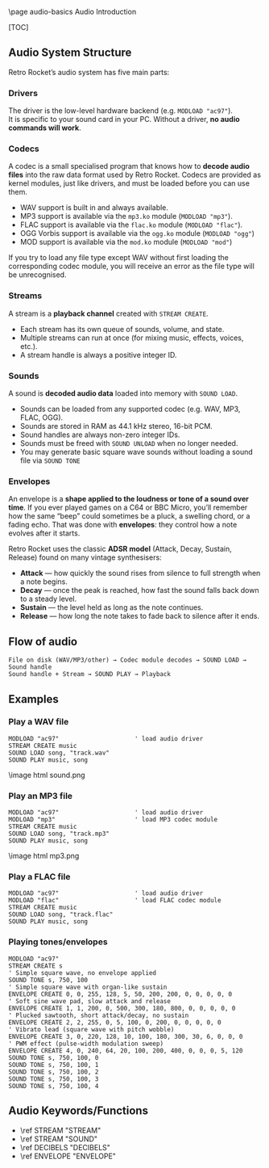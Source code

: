 \page audio-basics Audio Introduction

[TOC]

## Audio System Structure

Retro Rocket’s audio system has five main parts:

### Drivers

The driver is the low-level hardware backend (e.g. `MODLOAD "ac97"`).  
It is specific to your sound card in your PC. Without a driver, **no audio commands will work**.

### Codecs

A codec is a small specialised program that knows how to **decode audio files** into the raw data format used by Retro Rocket.
Codecs are provided as kernel modules, just like drivers, and must be loaded before you can use them.

* WAV support is built in and always available.
* MP3 support is available via the `mp3.ko` module (`MODLOAD "mp3"`).
* FLAC support is available via the `flac.ko` module (`MODLOAD "flac"`).
* OGG Vorbis support is available via the `ogg.ko` module (`MODLOAD "ogg"`)
* MOD support is available via the `mod.ko` module (`MODLOAD "mod"`)

If you try to load any file type except WAV without first loading the corresponding codec module, you will receive an error as the file type will be unrecognised.

### Streams

A stream is a **playback channel** created with `STREAM CREATE`.

* Each stream has its own queue of sounds, volume, and state.
* Multiple streams can run at once (for mixing music, effects, voices, etc.).
* A stream handle is always a positive integer ID.

### Sounds

A sound is **decoded audio data** loaded into memory with `SOUND LOAD`.

* Sounds can be loaded from any supported codec (e.g. WAV, MP3, FLAC, OGG).
* Sounds are stored in RAM as 44.1 kHz stereo, 16-bit PCM.
* Sound handles are always non-zero integer IDs.
* Sounds must be freed with `SOUND UNLOAD` when no longer needed.
* You may generate basic square wave sounds without loading a sound file via `SOUND TONE`

### Envelopes

An envelope is a **shape applied to the loudness or tone of a sound over time**.
If you ever played games on a C64 or BBC Micro, you’ll remember how the same “beep” could sometimes be a pluck, a swelling chord, or a fading echo. That was done with **envelopes**: they control how a note evolves after it starts.

Retro Rocket uses the classic **ADSR model** (Attack, Decay, Sustain, Release) found on many vintage synthesisers:

* **Attack** — how quickly the sound rises from silence to full strength when a note begins.
* **Decay** — once the peak is reached, how fast the sound falls back down to a steady level.
* **Sustain** — the level held as long as the note continues.
* **Release** — how long the note takes to fade back to silence after it ends.

## Flow of audio

```
File on disk (WAV/MP3/other) → Codec module decodes → SOUND LOAD → Sound handle
Sound handle + Stream → SOUND PLAY → Playback
```

## Examples

### Play a WAV file

```basic
MODLOAD "ac97"                     ' load audio driver
STREAM CREATE music
SOUND LOAD song, "track.wav"
SOUND PLAY music, song
```

\image html sound.png

### Play an MP3 file

```basic
MODLOAD "ac97"                     ' load audio driver
MODLOAD "mp3"                      ' load MP3 codec module
STREAM CREATE music
SOUND LOAD song, "track.mp3"
SOUND PLAY music, song
```

\image html mp3.png

### Play a FLAC file

```basic
MODLOAD "ac97"                     ' load audio driver
MODLOAD "flac"                     ' load FLAC codec module
STREAM CREATE music
SOUND LOAD song, "track.flac"
SOUND PLAY music, song
```

### Playing tones/envelopes

```basic
MODLOAD "ac97"
STREAM CREATE s
' Simple square wave, no envelope applied
SOUND TONE s, 750, 100
' Simple square wave with organ-like sustain
ENVELOPE CREATE 0, 0, 255, 128, 5, 50, 200, 200, 0, 0, 0, 0, 0
' Soft sine wave pad, slow attack and release
ENVELOPE CREATE 1, 1, 200, 0, 500, 300, 180, 800, 0, 0, 0, 0, 0
' Plucked sawtooth, short attack/decay, no sustain
ENVELOPE CREATE 2, 2, 255, 0, 5, 100, 0, 200, 0, 0, 0, 0, 0
' Vibrato lead (square wave with pitch wobble)
ENVELOPE CREATE 3, 0, 220, 128, 10, 100, 180, 300, 30, 6, 0, 0, 0
' PWM effect (pulse-width modulation sweep)
ENVELOPE CREATE 4, 0, 240, 64, 20, 100, 200, 400, 0, 0, 0, 5, 120
SOUND TONE s, 750, 100, 0
SOUND TONE s, 750, 100, 1
SOUND TONE s, 750, 100, 2
SOUND TONE s, 750, 100, 3
SOUND TONE s, 750, 100, 4
```

## Audio Keywords/Functions

* \ref STREAM "STREAM"
* \ref STREAM "SOUND"
* \ref DECIBELS "DECIBELS"
* \ref ENVELOPE "ENVELOPE"
